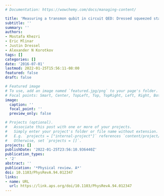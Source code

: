 ```yaml
---
# Documentation: https://wowchemy.com/docs/managing-content/

title: 'Measuring a transmon qubit in circuit QED: Dressed squeezed states'
subtitle: ''
summary: ''
authors:
- Mostafa Khezri
- Eric Mlinar
- Justin Dressel
- Alexander N Korotkov
tags: []
categories: []
date: '2016-07-01'
lastmod: 2022-01-25T15:56:11-08:00
featured: false
draft: false

# Featured image
# To use, add an image named `featured.jpg/png` to your page's folder.
# Focal points: Smart, Center, TopLeft, Top, TopRight, Left, Right, BottomLeft, Bottom, BottomRight.
image:
  caption: ''
  focal_point: ''
  preview_only: false

# Projects (optional).
#   Associate this post with one or more of your projects.
#   Simply enter your project's folder or file name without extension.
#   E.g. `projects = ["internal-project"]` references `content/project/deep-learning/index.md`.
#   Otherwise, set `projects = []`.
projects: []
publishDate: '2022-01-25T23:56:10.936440Z'
publication_types:
- '2'
abstract: ''
publication: '*Physical review. A*'
doi: 10.1103/PhysRevA.94.012347
links:
- name: URL
  url: https://link.aps.org/doi/10.1103/PhysRevA.94.012347
---
```

